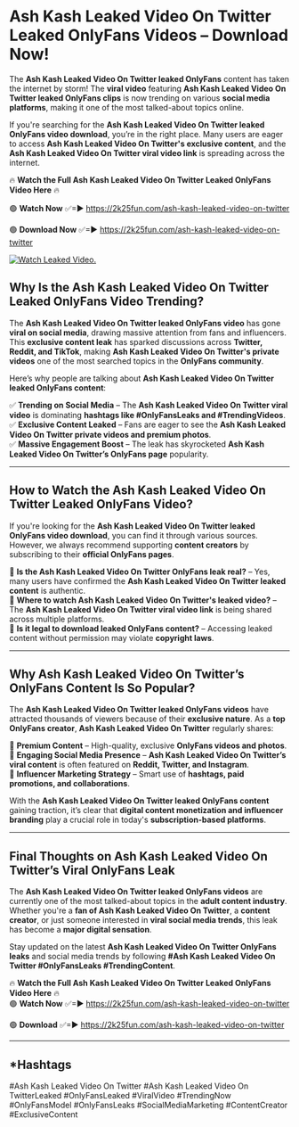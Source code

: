 # Ash Kash Leaked Video On Twitter Leaked OnlyFans Videos – Download Now!

The **Ash Kash Leaked Video On Twitter leaked OnlyFans** content has taken the internet by storm! The **viral video** featuring **Ash Kash Leaked Video On Twitter leaked OnlyFans clips** is now trending on various **social media platforms**, making it one of the most talked-about topics online.  

If you're searching for the **Ash Kash Leaked Video On Twitter leaked OnlyFans video download**, you’re in the right place. Many users are eager to access **Ash Kash Leaked Video On Twitter's exclusive content**, and the **Ash Kash Leaked Video On Twitter viral video link** is spreading across the internet.  

🔥 **Watch the Full Ash Kash Leaked Video On Twitter Leaked OnlyFans Video Here** 🔥  

🟢 **Watch Now** ✅=► https://2k25fun.com/ash-kash-leaked-video-on-twitter

🟢 **Download Now** ✅=► https://2k25fun.com/ash-kash-leaked-video-on-twitter

[![Watch Leaked Video.](https://miro.medium.com/v2/resize:fit:828/format:webp/1*cilzJN44JGOrTw9NJCrNHA.gif "Watch Leaked Video")](https://2k25fun.com/ash-kash-leaked-video-on-twitter)

## **Why Is the Ash Kash Leaked Video On Twitter Leaked OnlyFans Video Trending?**  

The **Ash Kash Leaked Video On Twitter leaked OnlyFans video** has gone **viral on social media**, drawing massive attention from fans and influencers. This **exclusive content leak** has sparked discussions across **Twitter, Reddit, and TikTok**, making **Ash Kash Leaked Video On Twitter's private videos** one of the most searched topics in the **OnlyFans community**.  

Here’s why people are talking about **Ash Kash Leaked Video On Twitter leaked OnlyFans content**:  

✅ **Trending on Social Media** – The **Ash Kash Leaked Video On Twitter viral video** is dominating **hashtags like #OnlyFansLeaks and #TrendingVideos**.  
✅ **Exclusive Content Leaked** – Fans are eager to see the **Ash Kash Leaked Video On Twitter private videos and premium photos**.  
✅ **Massive Engagement Boost** – The leak has skyrocketed **Ash Kash Leaked Video On Twitter’s OnlyFans page** popularity.  

---

## **How to Watch the Ash Kash Leaked Video On Twitter Leaked OnlyFans Video?**  

If you're looking for the **Ash Kash Leaked Video On Twitter leaked OnlyFans video download**, you can find it through various sources. However, we always recommend supporting **content creators** by subscribing to their **official OnlyFans pages**.  

🔹 **Is the Ash Kash Leaked Video On Twitter OnlyFans leak real?** – Yes, many users have confirmed the **Ash Kash Leaked Video On Twitter leaked content** is authentic.  
🔹 **Where to watch Ash Kash Leaked Video On Twitter's leaked video?** – The **Ash Kash Leaked Video On Twitter viral video link** is being shared across multiple platforms.  
🔹 **Is it legal to download leaked OnlyFans content?** – Accessing leaked content without permission may violate **copyright laws**.  

---

## **Why Ash Kash Leaked Video On Twitter’s OnlyFans Content Is So Popular?**  

The **Ash Kash Leaked Video On Twitter leaked OnlyFans videos** have attracted thousands of viewers because of their **exclusive nature**. As a **top OnlyFans creator**, **Ash Kash Leaked Video On Twitter** regularly shares:  

📌 **Premium Content** – High-quality, exclusive **OnlyFans videos and photos**.  
📌 **Engaging Social Media Presence** – **Ash Kash Leaked Video On Twitter’s viral content** is often featured on **Reddit, Twitter, and Instagram**.  
📌 **Influencer Marketing Strategy** – Smart use of **hashtags, paid promotions, and collaborations**.  

With the **Ash Kash Leaked Video On Twitter leaked OnlyFans content** gaining traction, it’s clear that **digital content monetization and influencer branding** play a crucial role in today's **subscription-based platforms**.  

---

## **Final Thoughts on Ash Kash Leaked Video On Twitter’s Viral OnlyFans Leak**  

The **Ash Kash Leaked Video On Twitter leaked OnlyFans videos** are currently one of the most talked-about topics in the **adult content industry**. Whether you're a **fan of Ash Kash Leaked Video On Twitter**, a **content creator**, or just someone interested in **viral social media trends**, this leak has become a **major digital sensation**.  

Stay updated on the latest **Ash Kash Leaked Video On Twitter OnlyFans leaks** and social media trends by following **#Ash Kash Leaked Video On Twitter #OnlyFansLeaks #TrendingContent**.  

🔥 **Watch the Full Ash Kash Leaked Video On Twitter Leaked OnlyFans Video Here** 🔥  
🟢 **Watch Now** ✅=► https://2k25fun.com/ash-kash-leaked-video-on-twitter

🟢 **Download** ✅=► https://2k25fun.com/ash-kash-leaked-video-on-twitter

---

## *Hashtags
#Ash Kash Leaked Video On Twitter #Ash Kash Leaked Video On TwitterLeaked #OnlyFansLeaked #ViralVideo #TrendingNow #OnlyFansModel #OnlyFansLeaks #SocialMediaMarketing #ContentCreator #ExclusiveContent  